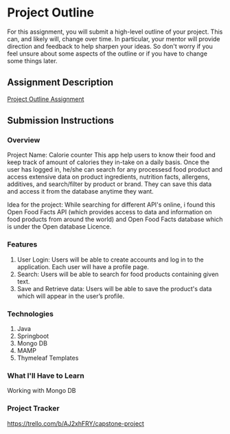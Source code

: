 # Project Outline
For this assignment, you will submit a high-level outline of your project. This can, and likely will, change over time. In particular, your mentor will provide direction and feedback to help sharpen your ideas. So don't worry if you feel unsure about some aspects of the outline or if you have to change some things later.

## Assignment Description
[Project Outline Assignment](https://education.launchcode.org/liftoff/modules/assignments/project-outline)

## Submission Instructions

### Overview
Project Name: Calorie counter
This app help users to know their food and keep track of amount of calories they in-take on a daily basis. Once the user has logged in, he/she can search for any processesd food product and access extensive data on product ingredients, nutrition facts, allergens, additives, and search/filter by product or brand. They can save this data and access it from the database anytime they want.

Idea for the project: While searching for different API's online, i found this Open Food Facts API (which provides access to data and information on food products from around the world) and Open Food Facts database which is under the Open database Licence.  

### Features
1. User Login: Users will be able to create accounts and log in to the application. Each user will have a profile page.
1. Search: Users will be able to search for food products containing given text.
1. Save and Retrieve data: Users will be able to save the product's data which will appear in the user’s profile.

### Technologies
1. Java
1. Springboot
1. Mongo DB
1. MAMP
1. Thymeleaf Templates

### What I'll Have to Learn
Working with Mongo DB

### Project Tracker
https://trello.com/b/AJ2xhFRY/capstone-project
